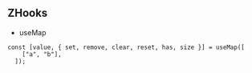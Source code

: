 ## ZHooks
- useMap
```
const [value, { set, remove, clear, reset, has, size }] = useMap([
    ["a", "b"],
  ]);
```